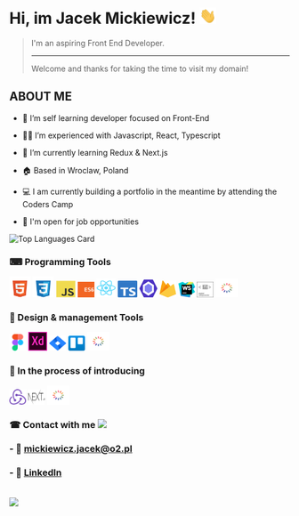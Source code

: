 # Hi, im Jacek Mickiewicz! <img src="assets\wave.gif" width="30px">

> I'm an aspiring Front End Developer. <hr>
>  Welcome and thanks for taking the time to visit my domain!


## ABOUT ME

- 📖 I’m self learning developer focused on Front-End

- 👨‍💻 I’m experienced with Javascript, React, Typescript

- 🌱 I’m currently learning Redux & Next.js

- 🏠 Based in Wroclaw, Poland

- 💻 I am currently building a portfolio in the meantime by attending the Coders Camp

- 💬 I'm open for job opportunities

![Top Languages Card](https://github-readme-stats.vercel.app/api/top-langs/?username=JaCoWymowny&layout=compact&theme=dracula)


### ⌨ Programming Tools

<span><img src="assets/badges/html5.svg" alt="html5" title="html5" width="38" height="38"/></span>
<span><img src="assets/badges/css3.svg" alt="css3" title="css3" width="38" height="38"/></span>
<span><img src="assets/badges/js.svg" alt="javascript" title="javascript" width="35" height="30"/></span>
<span><img src="assets/badges/es6.svg" alt="es6" title="es6" width="30" height="28"/></span>
<span><img src="assets/badges/react.svg" alt="react" title="react" width="34" height="34"/></span>
<span><img src="assets/badges/typescript.svg" alt="typescript" title="typescript" width="35" height="30"/></span>
<span><img src="assets/badges/eslint.svg" alt="eslint" title="eslint" width="32" height="32"/></span>
<span><img src="assets/badges/firebase.svg" alt="firebase" title="firebase" width="30" height="30"/></span>
<span><img src="assets/badges/webstorm.svg" alt="webstorm" title="webstorm" width="30" height="28"/></span>
<span><img src="assets/badges/styled-components.svg" alt="styled-components" title="styled-components" width="30" height="28"/></span>
<span><img src="assets/badges/loading.svg" alt="loading" title="loading" width="40" height="34"/></span>

### 🎨 Design & management Tools

<span><img src="assets/badges/figma.svg" alt="figma" title="figma" width="30" height="30"/></span>
<span><img src="assets/badges/adobexd.svg" alt="adobexd" title="adobexd" width="34" height="34"/></span>
<span><img src="assets/badges/jira.svg" alt="jira" title="jira" width="30" height="27"/></span>
<span><img src="assets/badges/trello.svg" alt="jira" title="jira" width="30" height="27"/></span>
<span><img src="assets/badges/loading.svg" alt="loading" title="loading" width="40" height="34"/></span>


### 📜 In the process of introducing 

<span><img src="assets/badges/redux.svg" alt="redux" title="redux" width="30" height="28"/></span>
<span><img src="assets/badges/next-js.svg" alt="next-js" title="next-js" width="30" height="28"/></span>
<span><img src="assets/badges/loading.svg" alt="loading" title="loading" width="40" height="34"/></span>

### ☎ Contact with me <img src='https://raw.githubusercontent.com/ShahriarShafin/ShahriarShafin/main/Assets/handshake.gif' width="100px">
<h3>- 📧 <a href="mailto:mickiewicz.jacek@o2.pl">mickiewicz.jacek@o2.pl</a> </h3>
<h3>- 🔗 <a href="https://www.linkedin.com/in/jacek-mickiewicz-4b4563238/">LinkedIn</a> </h3>
<br/>
<div>
<a href = 'https://github.com/JaCoWymowny'> <img width = '32px' align= 'center' src="https://raw.githubusercontent.com/rahulbanerjee26/githubAboutMeGenerator/main/icons/github.svg"/></a>
</div>
